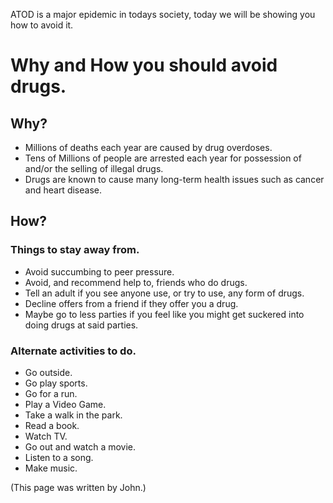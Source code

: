 ATOD is a major epidemic in todays society, today we will be showing you how to avoid it.

# Why and How you should avoid drugs.
## Why?

- Millions of deaths each year are caused by drug overdoses.
- Tens of Millions of people are arrested each year for possession of and/or the selling of illegal drugs.
- Drugs are known to cause many long-term health issues such as cancer and heart disease.

## How?
### Things to stay away from.

- Avoid succumbing to peer pressure.
- Avoid, and recommend help to, friends who do drugs.
- Tell an adult if you see anyone use, or try to use, any form of drugs.
- Decline offers from a friend if they offer you a drug.
- Maybe go to less parties if you feel like you might get suckered into doing drugs at said parties.

### Alternate activities to do.

- Go outside.
- Go play sports.
- Go for a run.
- Play a Video Game.
- Take a walk in the park.
- Read a book.
- Watch TV.
- Go out and watch a movie.
- Listen to a song.
- Make music.



(This page was written by John.)
